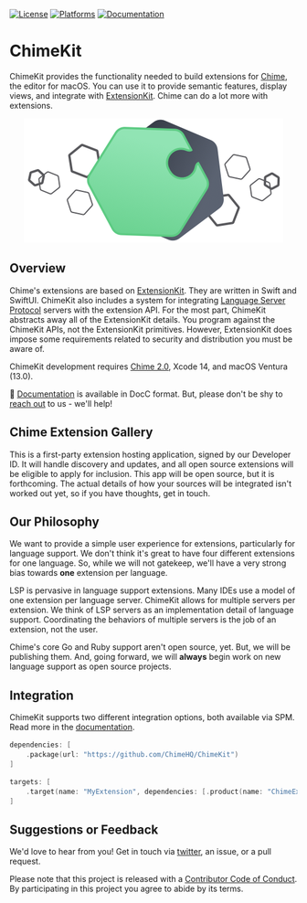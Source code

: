 [![License][license badge]][license]
[![Platforms][platforms badge]][platforms]
[![Documentation][documentation badge]][documentation]

# ChimeKit
ChimeKit provides the functionality needed to build extensions for [Chime][chime], the editor for macOS. You can use it to provide semantic features, display views, and integrate with [ExtensionKit](https://developer.apple.com/documentation/extensionkit). Chime can do a lot more with extensions.

<p align="center">
    <picture>
        <source media="(prefers-color-scheme: dark)" srcset="https://github.com/ChimeHQ/ChimeKit/blob/main/chimekit-banner~dark@2x.png 2x">
        <source media="(prefers-color-scheme: light)" srcset="https://github.com/ChimeHQ/ChimeKit/blob/main/chimekit-banner@2x.png 2x"> 
        <img alt="ChimeKit logo: a green hexagon connected to a grey hexagon with a puzzle-piece cutout." src="https://github.com/ChimeHQ/ChimeKit/blob/main/chimekit-banner@2x.png">
    </picture>
</p>

## Overview

Chime's extensions are based on [ExtensionKit](https://developer.apple.com/documentation/extensionkit). They are written in Swift and SwiftUI. ChimeKit also includes a system for integrating [Language Server Protocol](https://microsoft.github.io/language-server-protocol/) servers with the extension API. For the most part, ChimeKit abstracts away all of the ExtensionKit details. You program against the ChimeKit APIs, not the ExtensionKit primitives. However, ExtensionKit does impose some requirements related to security and distribution you must be aware of.

ChimeKit development requires [Chime 2.0](https://www.chimehq.com/download), Xcode 14, and macOS Ventura (13.0).

📖 [Documentation][documentation] is available in DocC format. But, please don't be shy to [reach out](https://www.chimehq.com/contact) to us - we'll help!

## Chime Extension Gallery

This is a first-party extension hosting application, signed by our Developer ID. It will handle discovery and updates, and all open source extensions will be eligible to apply for inclusion. This app will be open source, but it is forthcoming. The actual details of how your sources will be integrated isn't worked out yet, so if you have thoughts, get in touch.

## Our Philosophy

We want to provide a simple user experience for extensions, particularly for language support. We don't think it's great to have four different extensions for one language. So, while we will not gatekeep, we'll have a very strong bias towards **one** extension per language.

LSP is pervasive in language support extensions. Many IDEs use a model of one extension per language server. ChimeKit allows for multiple servers per extension. We think of LSP servers as an implementation detail of language support. Coordinating the behaviors of multiple servers is the job of an extension, not the user.

Chime's core Go and Ruby support aren't open source, yet. But, we will be publishing them. And, going forward, we will **always** begin work on new language support as open source projects.

## Integration

ChimeKit supports two different integration options, both available via SPM. Read more in the [documentation][documentation].

```swift
dependencies: [
    .package(url: "https://github.com/ChimeHQ/ChimeKit")
]
```

```swift
targets: [
    .target(name: "MyExtension", dependencies: [.product(name: "ChimeExtensionInterface", package: "ChimeKit")]),
]
```

## Suggestions or Feedback

We'd love to hear from you! Get in touch via [twitter](https://twitter.com/chimehq), an issue, or a pull request.

Please note that this project is released with a [Contributor Code of Conduct](CODE_OF_CONDUCT.md). By participating in this project you agree to abide by its terms.

[license]: https://opensource.org/licenses/BSD-3-Clause
[license badge]: https://img.shields.io/github/license/ChimeHQ/ChimeKit
[platforms]: https://swiftpackageindex.com/ChimeHQ/ChimeKit
[platforms badge]: https://img.shields.io/endpoint?url=https%3A%2F%2Fswiftpackageindex.com%2Fapi%2Fpackages%2FChimeHQ%2FChimeKit%2Fbadge%3Ftype%3Dplatforms
[documentation]: https://swiftpackageindex.com/ChimeHQ/ChimeKit/main/documentation
[documentation badge]: https://img.shields.io/badge/Documentation-DocC-blue
[chime]: https://www.chimehq.com
